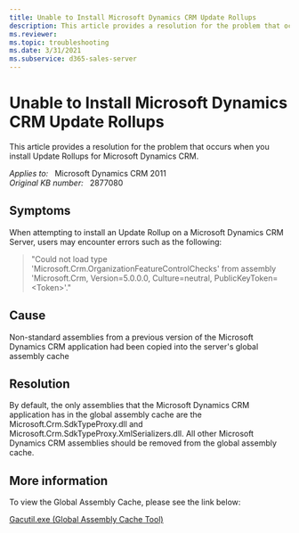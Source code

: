 ```yaml
---
title: Unable to Install Microsoft Dynamics CRM Update Rollups
description: This article provides a resolution for the problem that occurs when you install Update Rollups for Microsoft Dynamics CRM.
ms.reviewer: 
ms.topic: troubleshooting
ms.date: 3/31/2021
ms.subservice: d365-sales-server
---
```

# Unable to Install Microsoft Dynamics CRM Update Rollups

This article provides a resolution for the problem that occurs when you install Update Rollups for Microsoft Dynamics CRM.

_Applies to:_ &nbsp; Microsoft Dynamics CRM 2011  
_Original KB number:_ &nbsp; 2877080

## Symptoms

When attempting to install an Update Rollup on a Microsoft Dynamics CRM Server, users may encounter errors such as the following:

> "Could not load type 'Microsoft.Crm.OrganizationFeatureControlChecks' from assembly 'Microsoft.Crm, Version=5.0.0.0, Culture=neutral, PublicKeyToken=\<Token>'."

## Cause

Non-standard assemblies from a previous version of the Microsoft Dynamics CRM application had been copied into the server's global assembly cache

## Resolution

By default, the only assemblies that the Microsoft Dynamics CRM application has in the global assembly cache are the Microsoft.Crm.SdkTypeProxy.dll and Microsoft.Crm.SdkTypeProxy.XmlSerializers.dll. All other Microsoft Dynamics CRM assemblies should be removed from the global assembly cache.

## More information

To view the Global Assembly Cache, please see the link below:

[Gacutil.exe (Global Assembly Cache Tool)](/dotnet/framework/tools/gacutil-exe-gac-tool)
